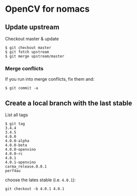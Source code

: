 # OpenCV for nomacs

## Update upstream
Checkout master & update
```console
$ git checkout master
$ git fetch upstream
$ git merge upstream/master
```
### Merge conflicts
If you run into merge conflicts, fix them and:
```console
$ git commit -a
```

## Create a local branch with the last stable
List all tags
```console
$ git tag
3.4.4
3.4.5
4.0.0
4.0.0-alpha
4.0.0-beta
4.0.0-openvino
4.0.0-rc
4.0.1
4.0.1-openvino
carma_release.0.0.1
perf4au
```
choose the lates stable (i.e. `4.0.1`):
```console
git checkout -b 4.0.1 4.0.1
```